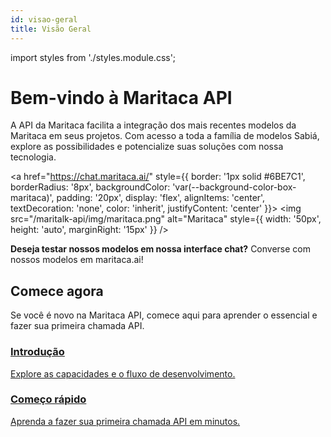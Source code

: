 ```yaml
---
id: visao-geral
title: Visão Geral
---
```

import styles from './styles.module.css';

# Bem-vindo à Maritaca API

A API da Maritaca facilita a integração dos mais recentes modelos da Maritaca em seus projetos. Com acesso a toda a família de modelos Sabiá, explore as possibilidades e potencialize suas soluções com nossa tecnologia.
<!-- TODO: Adicionar link para o paper quando estiver pronto 
<a href="https://www.maritaca.ai/sabia-2" style={{ border: '1px solid #FCFBEF', borderRadius: '8px', backgroundColor: '#FCFBEF', padding: '20px', marginBottom: '20px', display: 'flex', alignItems: 'center', textDecoration: 'none', color: 'inherit', justifyContent: 'center' }}>
  <img src="/maritalk-api/img/sabia.png" alt="Sabia" style={{ width: '50px', height: 'auto', marginRight: '15px' }} />
  <p style={{ margin: 0 }}>
    <strong>Apresentando o Sabiá 3</strong>, nosso modelo mais avançado até agora. Leia mais em nosso post no blog.
  </p>
</a>
-->

<a href="https://chat.maritaca.ai/" style={{
  border: '1px solid #6BE7C1',
  borderRadius: '8px',
  backgroundColor: 'var(--background-color-box-maritaca)',
  padding: '20px',
  display: 'flex',
  alignItems: 'center',
  textDecoration: 'none',
  color: 'inherit',
  justifyContent: 'center'
}}>
  <img src="/maritalk-api/img/maritaca.png" alt="Maritaca" style={{ width: '50px', height: 'auto', marginRight: '15px' }} />

  <p style={{ margin: 0 }}>
    <strong>Deseja testar nossos modelos em nossa interface chat?</strong> Converse com nossos modelos em maritaca.ai!
  </p>
</a>


## Comece agora

Se você é novo na Maritaca API, comece aqui para aprender o essencial e fazer sua primeira chamada API.

<div style={{ display: 'flex', justifyContent: 'space-around', margin: '20px 0', flexWrap: 'wrap' }}>
  <a href="/maritalk-api/pt/introducao" className="icon-box" style={{ flex: '1 1 200px', margin: '10px', textAlign: 'center' }}>
    <i className="fas fa-book-open" style={{ fontSize: '2em', marginBottom: '10px' }}></i>
    <h3>Introdução</h3>
    <p>Explore as capacidades e o fluxo de desenvolvimento.</p>
  </a>
  <a href="/maritalk-api/pt/maritalk-api/comeco-rapido" className="icon-box" style={{ flex: '1 1 200px', margin: '10px', textAlign: 'center' }}>
    <i className="fas fa-rocket" style={{ fontSize: '2em', marginBottom: '10px' }}></i>
    <h3>Começo rápido</h3>
    <p>Aprenda a fazer sua primeira chamada API em minutos.</p>
  </a>
</div>




